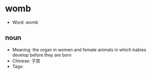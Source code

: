 # womb

- Word: womb

## noun

- Meaning: the organ in women and female animals in which babies develop before they are born
- Chinese: 子宫
- Tags: 

